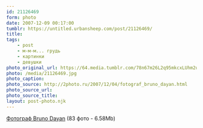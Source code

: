 ```yaml
---
id: 21126469
form: photo
date: 2007-12-09 00:17:00
tumblr: https://untitled.urbansheep.com/post/21126469/
title:
tags:
    - post
    - м-м-м... грудь
    - картинки
    - девушки
photo_original_url: https://64.media.tumblr.com/78n67m26L2q95mkcxLUhm2u4_1280.jpg
photo: /media/21126469.jpg
photo_caption: 
photo_source: http://2photo.ru/2007/12/04/fotograf_bruno_dayan.html
photo_source_url:
photo_source_title:
layout: post-photo.njk
---
```


<p><a href="http://2photo.ru/2007/12/04/fotograf_bruno_dayan.html">Фотограф Bruno Dayan</a> (83 фото - 6.58Mb)</p>
